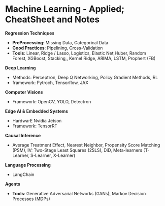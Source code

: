 # Machine Learning - Applied; CheatSheet and Notes

**Regression Techniques**
- **PreProcessing**: Missing Data, Categorical Data
- **Good Practices**: Pipelining, Cross-Validation
- **Tools**: Linear, Ridge / Lasso, Logistics, Elastic Net,Huber, Random Forest, XGBoost, Stacking,, Kernel Ridge, ARIMA,  LSTM, Prophert (FB)

**Deep Learning**
- Methods: Perceptron,  Deep Q Networking, Policy Gradient Methods, RL
- framework: Pytroch, Tensorflow, JAX
  
**Computer Visions**
- Framework: OpenCV, YOLO, Detectron

**Edge AI & Embedded Systems**
- HardwarE Nvidia Jetson
- Framework: TensorRT
  
**Causal Inference**
- Average Treatment Effect, Nearest Neighbor, Propensity Score Matching (PSM), IV: Two-Stage Least Squares (2SLS), DiD, Meta-learners (T-Learner, S-Learner, X-Learner)
  
**Language Processing**
- LangChain

**Agents**
- **Tools**: Generative Adversarial Networks (GANs), Markov Decision Processes (MDPs)
